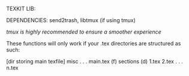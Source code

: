 TEXKIT LIB:

DEPENDENCIES: send2trash, libtmux (if using tmux)

*tmux is highly recommended to ensure a smoother experience*

These functions will only work if your .tex directories are
structured as such:

[dir storing main texfile]
    misc
    .
    .
    .
    main.tex (f)
    sections (d)
        1.tex
        2.tex
        .
        .
        .
        n.tex

